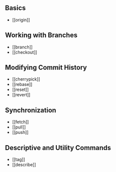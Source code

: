 ## Basics
- [[origin]]

## Working with Branches
- [[branch]]
- [[checkout]]

## Modifying Commit History
- [[cherrypick]]
- [[rebase]]
- [[reset]]
- [[revert]]

## Synchronization
- [[fetch]]
- [[pull]]
- [[push]]

## Descriptive and Utility Commands
- [[tag]]
- [[describe]]